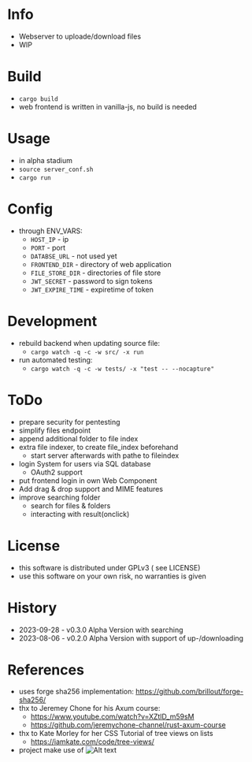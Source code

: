 # Info
- Webserver to uploade/download files
- WIP

# Build
- `cargo build`
- web frontend is written in vanilla-js, no build is needed

# Usage
- in alpha stadium
- `source server_conf.sh`
- `cargo run`

# Config
- through ENV_VARS:
  - `HOST_IP` - ip
  - `PORT` - port
  - `DATABSE_URL` - not used yet
  - `FRONTEND_DIR` - directory of web application
  - `FILE_STORE_DIR` - directories of file store
  - `JWT_SECRET` - password to sign tokens
  - `JWT_EXPIRE_TIME` - expiretime of token

# Development
- rebuild backend when updating source file:
  - `cargo watch -q -c -w src/ -x run`
- run automated testing:
  - `cargo watch -q -c -w tests/ -x "test -- --nocapture"`

# ToDo
- prepare security for pentesting
- simplify files endpoint
- append additional folder to file index
- extra file indexer, to create file_index beforehand
  - start server afterwards with pathe to fileindex
- login System for users via SQL database
  - OAuth2 support
- put frontend login in own Web Component
- Add drag & drop support and MIME features
- improve searching folder
  - search for files & folders
  - interacting with result(onclick)

# License
- this software is distributed under GPLv3 ( see LICENSE)
- use this software on your own risk, no warranties is given

# History
- 2023-09-28 - v0.3.0 Alpha Version with searching
- 2023-08-06 - v0.2.0 Alpha Version with support of up-/downloading

# References
- uses forge sha256 implementation: https://github.com/brillout/forge-sha256/
- thx to Jeremey Chone for his Axum course:
  - https://www.youtube.com/watch?v=XZtlD_m59sM
  - https://github.com/jeremychone-channel/rust-axum-course
- thx to Kate Morley for her CSS Tutorial of tree views on lists
  - https://iamkate.com/code/tree-views/
- project make use of ![Alt text](http://vanilla-js.com/assets/button.png "vanilla-js")
